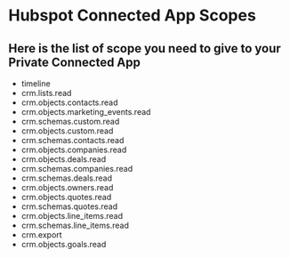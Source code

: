 # Hubspot Connected App Scopes

## Here is the list of scope you need to give to your Private Connected App

- timeline
- crm.lists.read
- crm.objects.contacts.read
- crm.objects.marketing_events.read
- crm.schemas.custom.read
- crm.objects.custom.read
- crm.schemas.contacts.read
- crm.objects.companies.read
- crm.objects.deals.read
- crm.schemas.companies.read
- crm.schemas.deals.read
- crm.objects.owners.read
- crm.objects.quotes.read
- crm.schemas.quotes.read
- crm.objects.line_items.read
- crm.schemas.line_items.read
- crm.export
- crm.objects.goals.read